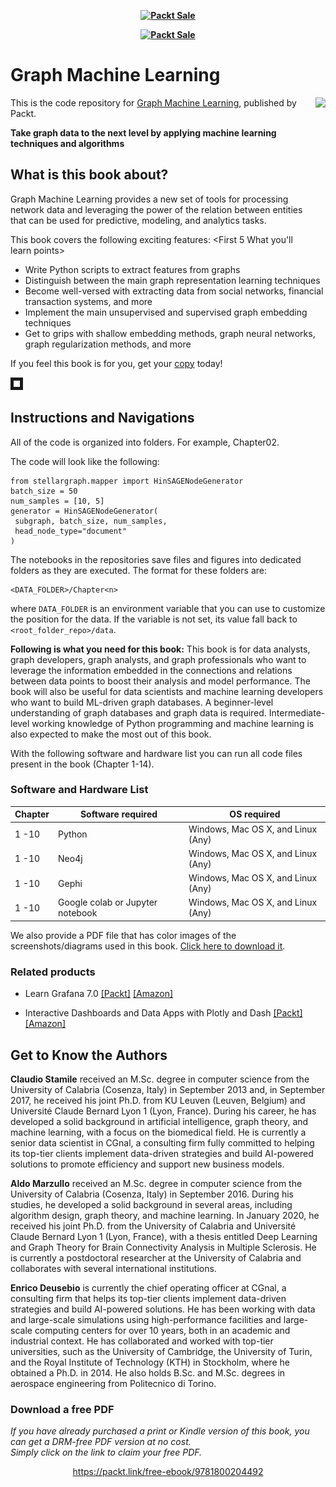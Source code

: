 
<b><p align='center'>[![Packt Sale](https://static.packt-cdn.com/assets/images/packt+events/Improve_UX.png)](https://packt.link/algotradingpython)</p></b> 


<b><p align='center'>[![Packt Sale](https://static.packt-cdn.com/assets/images/packt+events/Improve_UX.png)](https://packt.link/algotradingpython)</p></b> 




# Graph Machine Learning

<a href="https://www.packtpub.com/product/graph-machine-learning/9781800204492"><img src="https://static.packt-cdn.com/products/9781800204492/cover/smaller" height="256px" align="right"></a>

This is the code repository for [Graph Machine Learning](https://www.packtpub.com/product/graph-machine-learning/9781800204492), published by Packt.

**Take graph data to the next level by applying machine learning techniques and algorithms**


## What is this book about?
Graph Machine Learning provides a new set of tools for processing network data and leveraging the power of the relation between entities that can be used for predictive, modeling, and analytics tasks.

This book covers the following exciting features: <First 5 What you'll learn points>
* Write Python scripts to extract features from graphs
* Distinguish between the main graph representation learning techniques
* Become well-versed with extracting data from social networks, financial transaction systems, and more
* Implement the main unsupervised and supervised graph embedding techniques
* Get to grips with shallow embedding methods, graph neural networks, graph regularization methods, and more


If you feel this book is for you, get your [copy](https://www.amazon.com/dp/180020390X) today!

<a href="https://www.packtpub.com/?utm_source=github&utm_medium=banner&utm_campaign=GitHubBanner"><img src="https://raw.githubusercontent.com/PacktPublishing/GitHub/master/GitHub.png" 
alt="https://www.packtpub.com/" border="5" /></a>


## Instructions and Navigations
All of the code is organized into folders. For example, Chapter02.

The code will look like the following:
```
from stellargraph.mapper import HinSAGENodeGenerator
batch_size = 50
num_samples = [10, 5]
generator = HinSAGENodeGenerator(
 subgraph, batch_size, num_samples,
 head_node_type="document"
)
```

The notebooks in the repositories save files and figures into dedicated folders as they are executed. The format for these folders are:

```
<DATA_FOLDER>/Chapter<n>
```

where `DATA_FOLDER` is an environment variable that you can use to customize the position for the data. If the variable is not set, its value fall back to `<root_folder_repo>/data`.

**Following is what you need for this book:**
This book is for data analysts, graph developers, graph analysts, and graph professionals who want to leverage the information embedded in the connections and relations between data points to boost their analysis and model performance. The book will also be useful for data scientists and machine learning developers who want to build ML-driven graph databases. A beginner-level understanding of graph databases and graph data is required. Intermediate-level working knowledge of Python programming and machine learning is also expected to make the most out of this book.

With the following software and hardware list you can run all code files present in the book (Chapter 1-14).

### Software and Hardware List

| Chapter  | Software required                   | OS required                        |
| -------- | ------------------------------------| -----------------------------------|
| 1 -10        | Python                    | Windows, Mac OS X, and Linux (Any) |
| 1 -10        | Neo4j            | Windows, Mac OS X, and Linux (Any) |
| 1 -10        | Gephi            | Windows, Mac OS X, and Linux (Any) |
| 1 -10        | Google colab or Jupyter notebook           | Windows, Mac OS X, and Linux (Any) |



We also provide a PDF file that has color images of the screenshots/diagrams used in this book. [Click here to download it](https://static.packt-cdn.com/downloads/9781800204492_ColorImages.pdf).

### Related products 
* Learn Grafana 7.0 [[Packt]](https://www.packtpub.com/product/learn-grafana-7-0/1838826580) [[Amazon]](https://www.amazon.com/dp/1788293770)

* Interactive Dashboards and Data Apps with Plotly and Dash [[Packt]](https://www.packtpub.com/product/interactive-dashboards-and-data-apps-with-plotly-and-dash/9781800568914) [[Amazon]](https://www.amazon.com/dp/1800568916)

## Get to Know the Authors
**Claudio Stamile**
received an M.Sc. degree in computer science from the University of Calabria (Cosenza, Italy) in September 2013 and, in September 2017, he received his joint Ph.D. from KU Leuven (Leuven, Belgium) and Université Claude Bernard Lyon 1 (Lyon, France). During his career, he has developed a solid background in artificial intelligence, graph theory, and machine learning, with a focus on the biomedical field. He is currently a senior data scientist in CGnal, a consulting firm fully committed to helping its top-tier clients implement data-driven strategies and build AI-powered solutions to promote efficiency and support new business models.

**Aldo Marzullo**
received an M.Sc. degree in computer science from the University of Calabria (Cosenza, Italy) in September 2016. During his studies, he developed a solid background in several areas, including algorithm design, graph theory, and machine learning. In January 2020, he received his joint Ph.D. from the University of Calabria and Université Claude Bernard Lyon 1 (Lyon, France), with a thesis entitled Deep Learning and Graph Theory for Brain Connectivity Analysis in Multiple Sclerosis. He is currently a postdoctoral researcher at the University of Calabria and collaborates with several international institutions.

**Enrico Deusebio**
is currently the chief operating officer at CGnal, a consulting firm that helps its top-tier clients implement data-driven strategies and build AI-powered solutions. He has been working with data and large-scale simulations using high-performance facilities and large-scale computing centers for over 10 years, both in an academic and industrial context. He has collaborated and worked with top-tier universities, such as the University of Cambridge, the University of Turin, and the Royal Institute of Technology (KTH) in Stockholm, where he obtained a Ph.D. in 2014. He also holds B.Sc. and M.Sc. degrees in aerospace engineering from Politecnico di Torino.
### Download a free PDF

 <i>If you have already purchased a print or Kindle version of this book, you can get a DRM-free PDF version at no cost.<br>Simply click on the link to claim your free PDF.</i>
<p align="center"> <a href="https://packt.link/free-ebook/9781800204492">https://packt.link/free-ebook/9781800204492 </a> </p>